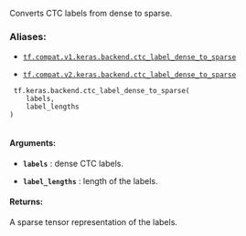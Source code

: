 Converts CTC labels from dense to sparse.



### Aliases:

- [ `tf.compat.v1.keras.backend.ctc_label_dense_to_sparse` ](/api_docs/python/tf/keras/backend/ctc_label_dense_to_sparse)

- [ `tf.compat.v2.keras.backend.ctc_label_dense_to_sparse` ](/api_docs/python/tf/keras/backend/ctc_label_dense_to_sparse)



```
 tf.keras.backend.ctc_label_dense_to_sparse(
    labels,
    label_lengths
)
 
```



#### Arguments:

- **`labels`** : dense CTC labels.

- **`label_lengths`** : length of the labels.



#### Returns:
A sparse tensor representation of the labels.

